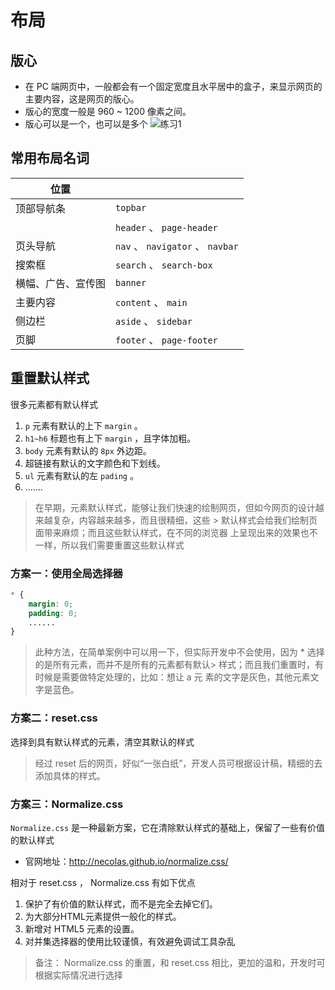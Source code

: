 # 布局
## 版心
+ 在 PC 端网页中，一般都会有一个固定宽度且水平居中的盒子，来显示网页的主要内容，这是网页的版心。
+ 版心的宽度一般是 960 ~ 1200 像素之间。
+ 版心可以是一个，也可以是多个
![练习1](https://cdn.jsdelivr.net/gh/doushabo/imagehost@main/cssimages/72.png)

## 常用布局名词

| 位置               |                            |
| ------------------ | -------------------------- |
| 顶部导航条         | `topbar`                     |
|                    | `header` 、 `page-header`      |
| 页头导航           | `nav` 、 `navigator` 、 `navbar` |
| 搜索框             | `search` 、 `search-box`       |
| 横幅、广告、宣传图 | `banner`                     |
| 主要内容           | `content` 、 `main`            |
| 侧边栏             | `aside` 、 `sidebar`           |
| 页脚               | `footer` 、 `page-footer`     |


## 重置默认样式
很多元素都有默认样式  
1. `p` 元素有默认的上下 `margin` 。
2. `h1~h6` 标题也有上下 `margin` ，且字体加粗。
3. `body` 元素有默认的 `8px` 外边距。
4. 超链接有默认的文字颜色和下划线。
5. `ul` 元素有默认的左 `pading` 。
6. .......

> 在早期，元素默认样式，能够让我们快速的绘制网页，但如今网页的设计越来越复杂，内容越来越多，而且很精细，这些 > 默认样式会给我们绘制页面带来麻烦；而且这些默认样式，在不同的浏览器
> 上呈现出来的效果也不一样，所以我们需要重置这些默认样式

### 方案一：使用全局选择器
```css
* {
	margin: 0;
	padding: 0;
	......
}
```
> 此种方法，在简单案例中可以用一下，但实际开发中不会使用，因为 * 选择的是所有元素，而并不是所有的元素都有默认> 样式；而且我们重置时，有时候是需要做特定处理的，比如：想让 a 元
> 素的文字是灰色，其他元素文字是蓝色。


### 方案二：reset.css
选择到具有默认样式的元素，清空其默认的样式  
> 经过 reset 后的网页，好似“一张白纸”，开发人员可根据设计稿，精细的去添加具体的样式。


### 方案三：Normalize.css
`Normalize.css` 是一种最新方案，它在清除默认样式的基础上，保留了一些有价值的默认样式  
+ 官网地址：http://necolas.github.io/normalize.css/

相对于 reset.css ， Normalize.css 有如下优点  
1. 保护了有价值的默认样式，而不是完全去掉它们。
2. 为大部分HTML元素提供一般化的样式。
3. 新增对 HTML5 元素的设置。
4. 对并集选择器的使用比较谨慎，有效避免调试工具杂乱

> 备注： Normalize.css 的重置，和 reset.css 相比，更加的温和，开发时可根据实际情况进行选择